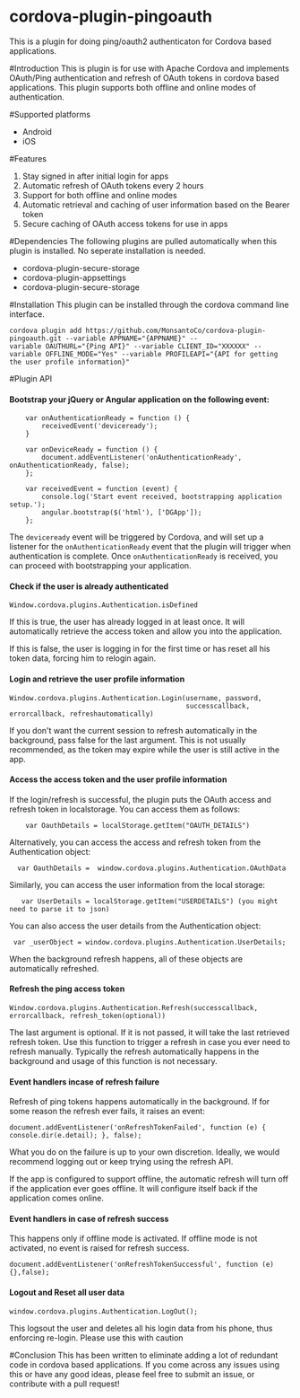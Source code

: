 # cordova-plugin-pingoauth
This is a plugin for doing ping/oauth2 authenticaton for Cordova based applications.

#Introduction
This is plugin is for use with Apache Cordova and implements OAuth/Ping authentication and refresh of OAuth tokens in cordova based applications. This plugin supports both offline and online modes of authentication.

#Supported platforms
- Android
- iOS

#Features
1. Stay signed in after initial login for apps
2. Automatic refresh of OAuth tokens every 2 hours
3. Support for both offline and online modes
4. Automatic retrieval and caching of user information based on the Bearer token
5. Secure caching of OAuth access tokens for use in apps

#Dependencies 
The following plugins are pulled automatically when this plugin is installed. No seperate installation is needed.
- cordova-plugin-secure-storage
- cordova-plugin-appsettings
- cordova-plugin-secure-storage

#Installation
This plugin can be installed through the cordova command line interface.

```
cordova plugin add https://github.com/MonsantoCo/cordova-plugin-pingoauth.git --variable APPNAME="{APPNAME}" --
variable OAUTHURL="{Ping API}" --variable CLIENT_ID="XXXXXX" --variable OFFLINE_MODE="Yes" --variable PROFILEAPI="{API for getting the user profile information}"
```

#Plugin API

#### Bootstrap your jQuery or Angular application on the following event:
```
    var onAuthenticationReady = function () {
        receivedEvent('deviceready');
    }

    var onDeviceReady = function () {
        document.addEventListener('onAuthenticationReady', onAuthenticationReady, false);
    };

    var receivedEvent = function (event) {
        console.log('Start event received, bootstrapping application setup.');
        angular.bootstrap($('html'), ['DGApp']);
    };
```

The `deviceready` event will be triggered by Cordova, and will set up a listener for the `onAuthenticationReady` event that the plugin will trigger when authentication is complete.  Once `onAuthenticationReady` is received, you can proceed with bootstrapping your application.

#### Check if the user is already authenticated
```
Window.cordova.plugins.Authentication.isDefined
```

If this is true, the user has already logged in at least once.  It will automatically retrieve the access token and allow you into the application.

If this is false, the user is logging in for the first time or has reset all his token data, forcing him to relogin again.

#### Login and retrieve the user profile information
```
Window.cordova.plugins.Authentication.Login(username, password, 
                                            successcallback, errorcallback, refreshautomatically)
```
If you don't want the current session to refresh automatically in the background, pass false for the last argument. This is not usually recommended, as the token may expire while the user is still active in the app.

#### Access the access token and the user profile information

If the login/refresh is successful, the plugin puts the OAuth access and refresh token in localstorage.  You can access them as follows:
```
    var OauthDetails = localStorage.getItem("OAUTH_DETAILS")
```

Alternatively, you can access the access and refresh token from the Authentication object:
```
  var OauthDetails =  window.cordova.plugins.Authentication.OAuthData
```   
Similarly, you can access the user information from the local storage:
```
   var UserDetails = localStorage.getItem("USERDETAILS") (you might need to parse it to json)
```

You can also access the user details from the Authentication object:
```
 var _userObject = window.cordova.plugins.Authentication.UserDetails;
```

When the background refresh happens, all of these objects are automatically refreshed.

#### Refresh the ping access token
```
Window.cordova.plugins.Authentication.Refresh(successcallback, errorcallback, refresh_token(optional))
```
The last argument is optional. If it is not passed, it will take the last retrieved refresh token. Use this function to trigger a refresh in case you ever need to refresh manually. Typically the refresh automatically happens in the background and usage of this function is not necessary.

#### Event handlers incase of refresh failure
Refresh of ping tokens happens automatically in the background. If for some reason the refresh ever fails, it raises an event:
```
document.addEventListener('onRefreshTokenFailed', function (e) { console.dir(e.detail); }, false);
```

What you do on the failure is up to your own discretion. Ideally, we would recommend logging out or keep trying using the refresh API.

If the app is configured to support offline, the automatic refresh will turn off if the application ever goes offline. It will configure itself back if the application comes online.

#### Event handlers in case of refresh success 
This happens only if offline mode is activated. If offline mode is not activated, no event is raised for refresh success.
```
document.addEventListener('onRefreshTokenSuccessful', function (e) {},false);
```

#### Logout and Reset all user data
```
window.cordova.plugins.Authentication.LogOut();
```
This logsout the user and deletes all his login data from his phone, thus enforcing re-login. Please use this with caution

#Conclusion
This has been written to eliminate adding a lot of redundant code in cordova based applications. If you come across any issues using this or have any good ideas, please feel free to submit an issue, or contribute with a pull request!






